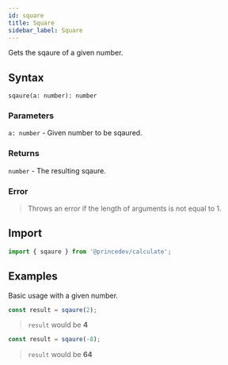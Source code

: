 ```yaml
---
id: square
title: Square
sidebar_label: Square
---
```


Gets the sqaure of a given number.

## Syntax

`sqaure(a: number): number`

### Parameters

`a: number` - Given number to be sqaured.

### Returns

`number` - The resulting sqaure.

### Error

> Throws an error if the length of arguments is not equal to 1.

## Import

```javascript
import { sqaure } from '@princedev/calculate';
```

## Examples

Basic usage with a given number.

```javascript
const result = sqaure(2);
```

> `result` would be **4**

```javascript
const result = sqaure(-8);
```

> `result` would be **64**